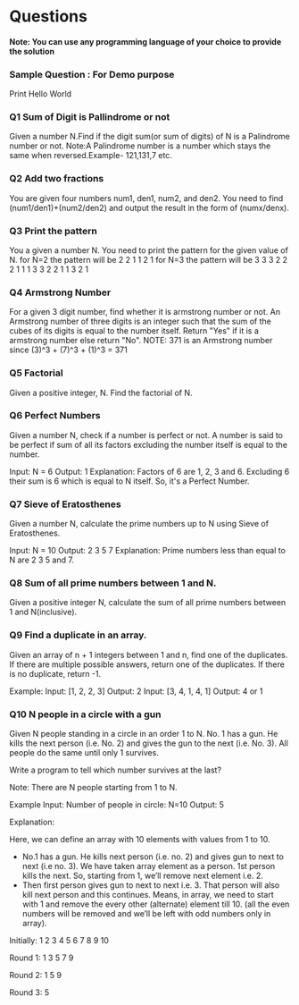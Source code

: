 # Questions

#### Note: You can use any programming language of your choice to provide the solution 

### Sample Question : For Demo purpose

Print Hello World

### Q1 Sum of Digit is Pallindrome or not 

Given a number N.Find if the digit sum(or sum of digits) of N is a Palindrome number or not.
Note:A Palindrome number is a number which stays the same when reversed.Example- 121,131,7 etc.

### Q2 Add two fractions
You are given four numbers num1, den1, num2, and den2. You need to find (num1/den1)+(num2/den2) and output the result in the form of (numx/denx). 

### Q3 Print the pattern
You a given a number N. You need to print the pattern for the given value of N.
for N=2 the pattern will be 
2 2 1 1
2 1
for N=3 the pattern will be 
3 3 3 2 2 2 1 1 1
3 3 2 2 1 1
3 2 1

### Q4 Armstrong Number
For a given 3 digit number, find whether it is armstrong number or not. An Armstrong number of three digits is an integer such that the sum of the cubes of its digits is equal to the number itself. Return "Yes" if it is a armstrong number else return "No".
NOTE: 371 is an Armstrong number since (3)^3 + (7)^3 + (1)^3 = 371

### Q5 Factorial

Given a positive integer, N. Find the factorial of N.

### Q6 Perfect Numbers

Given a number N, check if a number is perfect or not. A number is said to be perfect if sum of all its factors excluding the number itself is equal to the number.

Input:
N = 6
Output:
1 
Explanation:
Factors of 6 are 1, 2, 3 and 6.
Excluding 6 their sum is 6 which
is equal to N itself. So, it's a
Perfect Number.

### Q7 Sieve of Eratosthenes

Given a number N, calculate the prime numbers up to N using Sieve of Eratosthenes.  

Input:
N = 10
Output:
2 3 5 7
Explanation:
Prime numbers less than equal to N 
are 2 3 5 and 7.

### Q8 Sum of all prime numbers between 1 and N. 

Given a positive integer N, calculate the sum of all prime numbers between 1 and N(inclusive).


### Q9 Find a duplicate in an array.  

Given an array of n + 1 integers between 1 and n, find one of the duplicates. If there are multiple possible answers, return one of the duplicates. If there is no duplicate, return -1.

Example:
Input: [1, 2, 2, 3]
Output: 2
Input: [3, 4, 1, 4, 1]
Output: 4 or 1

### Q10 N people in a circle with a gun

Given N people standing in a circle in an order 1 to N. No. 1 has a gun. He kills the next person (i.e. No. 2) and gives the gun to the next (i.e. No. 3). All people do the same until only 1 survives. 

Write a program to tell which number survives at the last?

Note: There are N people starting from 1 to N.

Example
Input: Number of people in circle: N=10
Output: 5

Explanation:

Here, we can define an array with 10 elements with values from 1 to 10.

 - No.1 has a gun. He kills next person (i.e. no. 2) and gives gun to next to next (i.e no. 3). We have taken array element as a person. 1st person kills the next. So, starting from 1, we’ll remove next element i.e. 2.
 - Then first person gives gun to next to next i.e. 3. That person will also kill next person and this continues. Means, in array, we need to start with 1 and remove the every other (alternate) element till 10. (all the even numbers will be removed and we’ll be left with odd numbers only in array).

Initially: 1 2 3 4 5 6 7 8 9 10

Round 1: 1 3 5 7 9

Round 2: 1 5 9

Round 3: 5 
